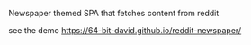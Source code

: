 Newspaper themed SPA that fetches content from reddit

see the demo
https://64-bit-david.github.io/reddit-newspaper/
